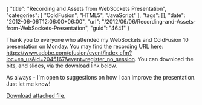 {
	"title": "Recording and Assets from WebSockets Presentation",
	"categories": [
		"ColdFusion",
		"HTML5",
		"JavaScript"
	],
	"tags": [],
	"date": "2012-06-06T12:06:00+06:00",
	"url": "/2012/06/06/Recording-and-Assets-from-WebSockets-Presentation",
	"guid": "4641"
}

Thank you to everyone who attended my WebSockets and ColdFusion 10 presentation on Monday. You may find the recording URL here: <a href="https://www.adobe.com/cfusion/event/index.cfm?loc=en_us&id=2045167&event=register_no_session">https://www.adobe.com/cfusion/event/index.cfm?loc=en_us&id=2045167&event=register_no_session</a>. You can download the bits, and slides, via the download link below.

As always - I'm open to suggestions on how I can improve the presentation. Just let me know!<p><a href='enclosures/C%3A%5Chosts%5C2012%2Eraymondcamden%2Ecom%5Cenclosures%2FWebsockets%20with%20ColdFusion1%2Ezip'>Download attached file.</a></p>